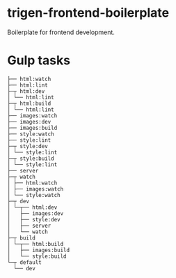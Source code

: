 
# trigen-frontend-boilerplate

Boilerplate for frontend development.

# Gulp tasks

```
├── html:watch
├── html:lint
├─┬ html:dev
│ └── html:lint
├─┬ html:build
│ └── html:lint
├── images:watch
├── images:dev
├── images:build
├── style:watch
├── style:lint
├─┬ style:dev
│ └── style:lint
├─┬ style:build
│ └── style:lint
├── server
├─┬ watch
│ ├── html:watch
│ ├── images:watch
│ └── style:watch
├─┬ dev
│ └─┬── html:dev
│   ├── images:dev
│   ├── style:dev
│   ├── server
│   └── watch
├─┬ build
│ └─┬── html:build
│   ├── images:build
│   └── style:build
└─┬ default
  └── dev
```
